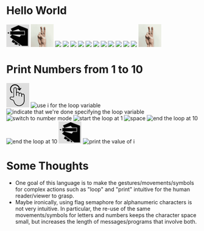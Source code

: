 # Hello World

<img src="gestures/print.png" width="60"/>
<img src="gestures/string-delimiter.gif" width="60"/>
<img src="https://cdn.rawgit.com/oshoham/gestural-programming-language/master/gestures/s_h.svg" height="60"/>
<img src="https://cdn.rawgit.com/oshoham/gestural-programming-language/master/gestures/s_e.svg" height="60"/>
<img src="https://cdn.rawgit.com/oshoham/gestural-programming-language/master/gestures/s_l.svg" height="60"/>
<img src="https://cdn.rawgit.com/oshoham/gestural-programming-language/master/gestures/s_l.svg" height="60"/>
<img src="https://cdn.rawgit.com/oshoham/gestural-programming-language/master/gestures/s_o.svg" height="60">
<img src="https://cdn.rawgit.com/oshoham/gestural-programming-language/master/gestures/s_space.svg" height="60">
<img src="https://cdn.rawgit.com/oshoham/gestural-programming-language/master/gestures/s_w.svg" height="60"/>
<img src="https://cdn.rawgit.com/oshoham/gestural-programming-language/master/gestures/s_o.svg" height="60"/>
<img src="https://cdn.rawgit.com/oshoham/gestural-programming-language/master/gestures/s_r.svg" height="60"/>
<img src="https://cdn.rawgit.com/oshoham/gestural-programming-language/master/gestures/s_l.svg" height="60"/>
<img src="https://cdn.rawgit.com/oshoham/gestural-programming-language/master/gestures/s_d.svg" height="60"/>
<img src="gestures/string-delimiter.gif" height="60"/>

# Print Numbers from 1 to 10

<img title="start a loop" src="gestures/loop.png" width="60"/>
<img title="use i for the loop variable" src="https://cdn.rawgit.com/oshoham/gestural-programming-language/master/gestures/s_i.svg" height="60"/>
<img title="indicate that we're done specifying the loop variable" src="https://cdn.rawgit.com/oshoham/gestural-programming-language/master/gestures/s_space.svg" height="60"/>
<img title="switch to number mode" src="https://cdn.rawgit.com/oshoham/gestural-programming-language/master/gestures/s_num.svg" height="60"/>
<img title="start the loop at 1" src="https://cdn.rawgit.com/oshoham/gestural-programming-language/master/gestures/s_a.svg" height="60"/>
<img title="space" src="https://cdn.rawgit.com/oshoham/gestural-programming-language/master/gestures/s_space.svg" height="60"/>
<img title="end the loop at 10" src="https://cdn.rawgit.com/oshoham/gestural-programming-language/master/gestures/s_a.svg" height="60"/>
<img title="end the loop at 10" src="https://cdn.rawgit.com/oshoham/gestural-programming-language/master/gestures/s_k.svg" height="60"/>
<img title="start the print statement" src="gestures/print.png" width="60"/>
<img title="print the value of i" src="https://cdn.rawgit.com/oshoham/gestural-programming-language/master/gestures/s_i.svg" height="60"/>



# Some Thoughts

* One goal of this language is to make the gestures/movements/symbols for complex actions such as "loop" and "print" intuitive for the human reader/viewer to grasp.
* Maybe ironically, using flag semaphore for alphanumeric characters is not very intuitive. In particular, the re-use of the same movements/symbols for letters and numbers keeps the character space small, but increases the length of messages/programs that involve both.
